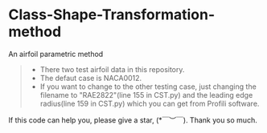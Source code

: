 # Class-Shape-Transformation-method
An airfoil parametric method

> * There two test airfoil data in this repository.
> * The defaut case is NACA0012. 
> * If you want to change to the other testing case, just changing the filename to "RAE2822"(line 155 in CST.py) and the leading edge radius(line 159 in CST.py) which you can get from Profili software. 


If this code can help you, please give a star, (*￣︶￣).
Thank you so much.
